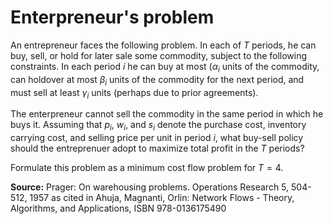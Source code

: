 # Enterpreneur's problem

An entrepreneur faces the following problem.
In each of $T$ periods, he can buy, sell, or hold for later sale some commodity, subject to the following constraints. In each period $i$ he can buy at most ($\alpha_i$ units of the commodity, can holdover at most $\beta_i$ units of the commodity for the next period, and must sell at least $\gamma_i$ units (perhaps due to prior agreements). 

The enterpreneur cannot sell the commodity in the same period in which he buys it. Assuming that $p_i$, $w_i$, and $s_i$ denote the purchase cost, inventory carrying cost, and selling price per unit in period $i$, what buy-sell policy should the entreprenuer adopt to maximize total profit in the $T$ periods? 

Formulate this problem as a minimum cost flow problem for $T=4$.

**Source:** Prager: On warehousing problems. Operations Research 5, 504-512, 1957 as cited in Ahuja, Magnanti, Orlin: Network Flows - Theory, Algorithms, and Applications, ISBN 978-0136175490

